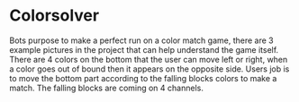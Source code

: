 # Colorsolver
Bots purpose to make a perfect run on a color match game, there are 3 example pictures in the project that can help understand the game itself. 
There are 4 colors on the bottom that the user can move left or right, when a color goes out of bound then it appears on the opposite side.
Users job is to move the bottom part according to the falling blocks colors to make a match. The falling blocks are coming on 4 channels.
